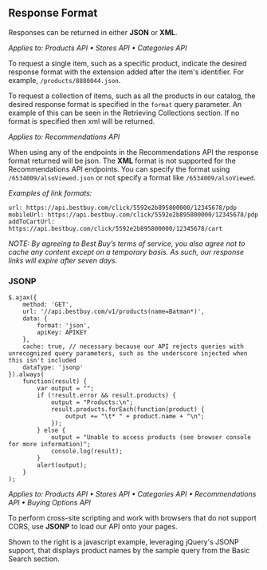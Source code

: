 ## Response Format

Responses can be returned in either **JSON** or **XML**.

*Applies to: Products API &#8226; Stores API &#8226; Categories API*

To request a single item, such as a specific product, indicate the desired response format with the extension added after the item's identifier. For example, `/products/8880044.json`.

To request a collection of items, such as all the products in our catalog, the desired response format is specified in the `format` query parameter. An example of this can be seen in the Retrieving Collections section. If no format is specified then xml will be returned.

*Applies to: Recommendations API*

When using any of the endpoints in the Recommendations API the response format returned will be json. The **XML** format is not supported for the Recommendations API endpoints. You can specify the format using `/6534009/alsoViewed.json` or not specify a format like `/6534009/alsoViewed`.

*Examples of link formats:*

`url: https://api.bestbuy.com/click/5592e2b895800000/12345678/pdp`
`mobileUrl: https://api.bestbuy.com/click/5592e2b895800000/12345678/pdp`
`addToCartUrl: https://api.bestbuy.com/click/5592e2b895800000/12345678/cart`

*NOTE: By agreeing to Best Buy’s terms of service, you also agree not to cache any content except on a temporary basis. As such, our response links will expire after seven days.* 


### JSONP

```
$.ajax({
    method: 'GET',
    url: '//api.bestbuy.com/v1/products(name=Batman*)',
    data: {
        format: 'json',
        apiKey: APIKEY
    },
    cache: true, // necessary because our API rejects queries with unrecognized query parameters, such as the underscore injected when this isn't included
    dataType: 'jsonp'
}).always(
    function(result) {
        var output = "";
        if (!result.error && result.products) {
            output = "Products:\n";
            result.products.forEach(function(product) {
                output += "\t* " + product.name + "\n";
            });
        } else {
            output = "Unable to access products (see browser console for more information)";
            console.log(result);
        }
        alert(output);
    }
);
```

*Applies to: Products API &#8226; Stores API &#8226; Categories API &#8226; Recommendations API &#8226; Buying Options API*

To perform cross-site scripting and work with browsers that do not support CORS, use **JSONP** to load our API onto your pages.

Shown to the right is a javascript example, leveraging jQuery's JSONP support, that displays product names by the sample query from the Basic Search section.